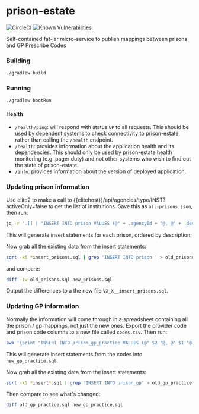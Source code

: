 # prison-estate

[![CircleCI](https://circleci.com/gh/ministryofjustice/prison-estate/tree/main.svg?style=svg)](https://circleci.com/gh/ministryofjustice/prison-estate)
[![Known Vulnerabilities](https://snyk.io/test/github/ministryofjustice/prison-estate/badge.svg)](https://snyk.io/test/github/ministryofjustice/prison-estate)

Self-contained fat-jar micro-service to publish mappings between prisons and GP Prescribe Codes

### Building

```bash
./gradlew build
```

### Running

```bash
./gradlew bootRun
```

#### Health

- `/health/ping`: will respond with status `UP` to all requests.  This should be used by dependent systems to check
connectivity to prison-estate, rather than calling the `/health` endpoint.
- `/health`: provides information about the application health and its dependencies.  This should only be used
by prison-estate health monitoring (e.g. pager duty) and not other systems who wish to find out the state of prison-estate.
- `/info`: provides information about the version of deployed application.

### Updating prison information

Use elite2 to make a call to {{elitehost}}/api/agencies/type/INST?activeOnly=false to get the list of institutions.
Save this as `all-prisons.json`, then run:
```bash
jq -r '.[] | "INSERT INTO prison VALUES (@" + .agencyId + "@, @" + .description + "@, " + (.active|tostring) + ");"' all-prisons.json | tr @ "'" | sort -k6 > new_prisons.sql
```

This will generate insert statements for each prison, ordered by description.

Now grab all the existing data from the insert statements:
```bash
sort -k6 *insert_prisons.sql | grep 'INSERT INTO prison ' > old_prisons.sql
```

and compare:
```bash
diff -iw old_prisons.sql new_prisons.sql
```

Output the differences to a the new file `VX_X__insert_prisons.sql`.

### Updating GP information

Normally the information will come through in a spreadsheet containing all the prison / gp mappings, not just the new
ones.  Export the provider code and prison code columns to a new file called `codes.csv`.  Then run:
```bash
awk '{print "INSERT INTO prison_gp_practice VALUES (@" $2 "@, @" $1 "@);"}' codes.csv | sort -k 2 | tr @ "'"  > new_gp_practice.sql
```
This will generate insert statements from the codes into `new_gp_practice.sql`.

Now grab all the existing data from the insert statements:
```bash
sort -k5 *insert*.sql | grep 'INSERT INTO prison_gp' > old_gp_practice.sql
```

Then compare to see what's changed:
```bash
diff old_gp_practice.sql new_gp_practice.sql
```
